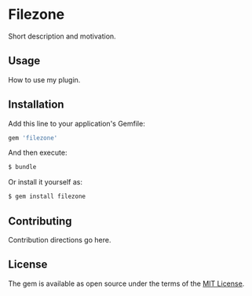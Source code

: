 # Filezone
Short description and motivation.

## Usage
How to use my plugin.

## Installation
Add this line to your application's Gemfile:

```ruby
gem 'filezone'
```

And then execute:
```bash
$ bundle
```

Or install it yourself as:
```bash
$ gem install filezone
```

## Contributing
Contribution directions go here.

## License
The gem is available as open source under the terms of the [MIT License](https://opensource.org/licenses/MIT).
